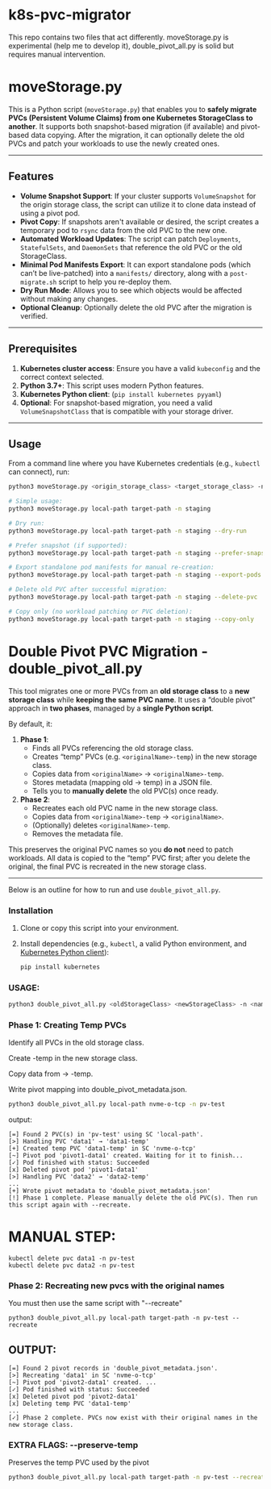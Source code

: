 # k8s-pvc-migrator

This repo contains two files that act differently. moveStorage.py is experimental (help me to develop it), double_pivot_all.py is solid but requires manual intervention. 

# moveStorage.py

This is a Python script (`moveStorage.py`) that enables you to **safely migrate PVCs (Persistent Volume Claims) from one Kubernetes StorageClass to another**. It supports both snapshot-based migration (if available) and pivot-based data copying. After the migration, it can optionally delete the old PVCs and patch your workloads to use the newly created ones.

---

## Features

- **Volume Snapshot Support**: If your cluster supports `VolumeSnapshot` for the origin storage class, the script can utilize it to clone data instead of using a pivot pod.
- **Pivot Copy**: If snapshots aren't available or desired, the script creates a temporary pod to `rsync` data from the old PVC to the new one.
- **Automated Workload Updates**: The script can patch `Deployments`, `StatefulSets`, and `DaemonSets` that reference the old PVC or the old StorageClass.
- **Minimal Pod Manifests Export**: It can export standalone pods (which can’t be live-patched) into a `manifests/` directory, along with a `post-migrate.sh` script to help you re-deploy them.
- **Dry Run Mode**: Allows you to see which objects would be affected without making any changes.
- **Optional Cleanup**: Optionally delete the old PVC after the migration is verified.

---

## Prerequisites

1. **Kubernetes cluster access**: Ensure you have a valid `kubeconfig` and the correct context selected.
2. **Python 3.7+**: This script uses modern Python features.
3. **Kubernetes Python client**: (`pip install kubernetes pyyaml`)
4. **Optional**: For snapshot-based migration, you need a valid `VolumeSnapshotClass` that is compatible with your storage driver.

---

## Usage

From a command line where you have Kubernetes credentials (e.g., `kubectl` can connect), run:

```bash
python3 moveStorage.py <origin_storage_class> <target_storage_class> -n <namespace> [flags...]

# Simple usage:
python3 moveStorage.py local-path target-path -n staging

# Dry run:
python3 moveStorage.py local-path target-path -n staging --dry-run

# Prefer snapshot (if supported):
python3 moveStorage.py local-path target-path -n staging --prefer-snapshot

# Export standalone pod manifests for manual re-creation:
python3 moveStorage.py local-path target-path -n staging --export-pods

# Delete old PVC after successful migration:
python3 moveStorage.py local-path target-path -n staging --delete-pvc

# Copy only (no workload patching or PVC deletion):
python3 moveStorage.py local-path target-path -n staging --copy-only
```

# Double Pivot PVC Migration - double_pivot_all.py

This tool migrates one or more PVCs from an **old storage class** to a **new storage class** while **keeping the same PVC name**. It uses a “double pivot” approach in **two phases**, managed by a **single Python script**.

By default, it:
1. **Phase 1**: 
   - Finds all PVCs referencing the old storage class.
   - Creates “temp” PVCs (e.g. `<originalName>-temp`) in the new storage class.
   - Copies data from `<originalName>` → `<originalName>-temp`.
   - Stores metadata (mapping old → temp) in a JSON file.
   - Tells you to **manually delete** the old PVC(s) once ready.
2. **Phase 2**:
   - Recreates each old PVC name in the new storage class.
   - Copies data from `<originalName>-temp` → `<originalName>`.
   - (Optionally) deletes `<originalName>-temp`.
   - Removes the metadata file.

This preserves the original PVC names so you **do not** need to patch workloads. All data is copied to the “temp” PVC first; after you delete the original, the final PVC is recreated in the new storage class.

---


Below is an outline for how to run and use `double_pivot_all.py`.

### Installation

1. Clone or copy this script into your environment.  
2. Install dependencies (e.g., `kubectl`, a valid Python environment, and [Kubernetes Python client](https://pypi.org/project/kubernetes/)):

   ```bash
   pip install kubernetes
   ```

### USAGE:
```bash
python3 double_pivot_all.py <oldStorageClass> <newStorageClass> -n <namespace> [--recreate] [options]
```

### Phase 1: Creating Temp PVCs

Identify all PVCs in the old storage class.

Create <pvcName>-temp in the new storage class.

Copy data from <pvcName> → <pvcName>-temp.

Write pivot mapping into double_pivot_metadata.json.

```bash
python3 double_pivot_all.py local-path nvme-o-tcp -n pv-test
```

output:
```
[=] Found 2 PVC(s) in 'pv-test' using SC 'local-path'.
[>] Handling PVC 'data1' → 'data1-temp'
[+] Created temp PVC 'data1-temp' in SC 'nvme-o-tcp'
[~] Pivot pod 'pivot1-data1' created. Waiting for it to finish...
[✓] Pod finished with status: Succeeded
[x] Deleted pivot pod 'pivot1-data1'
[>] Handling PVC 'data2' → 'data2-temp'
...
[+] Wrote pivot metadata to 'double_pivot_metadata.json'
[!] Phase 1 complete. Please manually delete the old PVC(s). Then run this script again with --recreate.
```

# MANUAL STEP:
```
kubectl delete pvc data1 -n pv-test
kubectl delete pvc data2 -n pv-test
```

### Phase 2: Recreating new pvcs with the original names
You must then use the same script with "--recreate"

```
python3 double_pivot_all.py local-path target-path -n pv-test --recreate
```

## OUTPUT:
```
[=] Found 2 pivot records in 'double_pivot_metadata.json'.
[>] Recreating 'data1' in SC 'nvme-o-tcp'
[~] Pivot pod 'pivot2-data1' created. ...
[✓] Pod finished with status: Succeeded
[x] Deleted pivot pod 'pivot2-data1'
[x] Deleting temp PVC 'data1-temp'
...
[✓] Phase 2 complete. PVCs now exist with their original names in the new storage class.
```

### EXTRA FLAGS: --preserve-temp

Preserves the temp PVC used by the pivot

```bash
python3 double_pivot_all.py local-path target-path -n pv-test --recreate --preserve-temp
```

